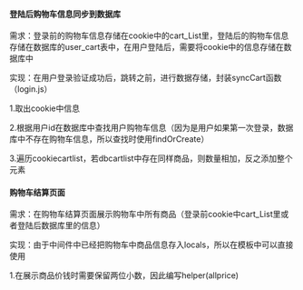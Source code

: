 #### 登陆后购物车信息同步到数据库

需求：登录前的购物车信息存储在cookie中的cart_List里，登陆后的购物车信息存储在数据库的user_cart表中，在用户登陆后，需要将cookie中的信息存储在数据库中

实现：在用户登录验证成功后，跳转之前，进行数据存储，封装syncCart函数（login.js）

1.取出cookie中信息

2.根据用户id在数据库中查找用户购物车信息（因为是用户如果第一次登录，数据库中不存在购物车信息，所以查找时使用findOrCreate）

3.遍历cookiecartlist，若dbcartlist中存在同样商品，则数量相加，反之添加整个元素

#### 购物车结算页面

需求：在购物车结算页面展示购物车中所有商品（登录前cookie中cart_List里或者登陆后数据库里的信息）

实现：由于中间件中已经把购物车中商品信息存入locals，所以在模板中可以直接使用

1.在展示商品价钱时需要保留两位小数，因此编写helper(allprice)





